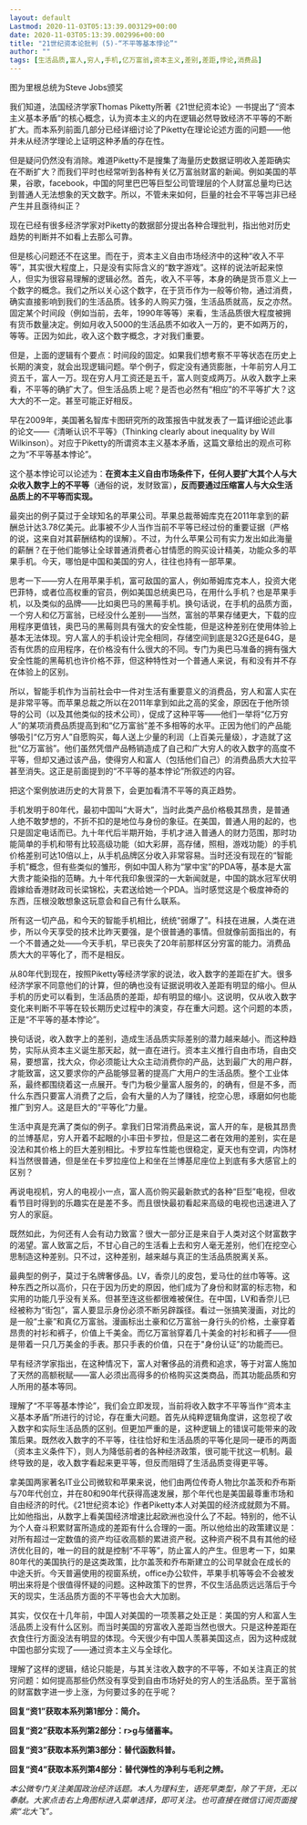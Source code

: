 ```yaml
---
layout: default
Lastmod: 2020-11-03T05:13:39.003129+00:00
date: 2020-11-03T05:13:39.002996+00:00
title: "21世纪资本论批判 (5)-“不平等基本悖论”"
author: ""
tags: [生活品质,富人,穷人,手机,亿万富翁,资本主义,差别,差距,悖论,消费品]
---
```


图为里根总统为Steve Jobs颁奖

我们知道，法国经济学家Thomas Piketty所著《21世纪资本论》一书提出了“资本主义基本矛盾”的核心概念，认为资本主义的内在逻辑必然导致经济不平等的不断扩大。而本系列前面几部分已经详细讨论了Piketty在理论论述方面的问题——他并未从经济学理论上证明这种矛盾的存在性。

但是疑问仍然没有消除。难道Piketty不是搜集了海量历史数据证明收入差距确实在不断扩大？而我们平时也经常听到各种有关亿万富翁财富的新闻。例如美国的苹果，谷歌，facebook，中国的阿里巴巴等巨型公司管理层的个人财富总量均已达到普通人无法想象的天文数字。所以，不管未来如何，巨量的社会不平等岂非已经产生并且亟待纠正？

现在已经有很多经济学家对Piketty的数据部分提出各种合理批判，指出他对历史趋势的判断并不如看上去那么可靠。

但是核心问题还不在这里。而在于，资本主义自由市场经济中的这种“收入不平等”，其实很大程度上，只是没有实际含义的“数字游戏”。这样的说法听起来惊人，但实为很容易理解的逻辑必然。首先，收入不平等，本身的确是货币意义上一个数字的概念。我们之所以关心这个数字，在于货币作为一般等价物，通过消费，确实直接影响到我们的生活品质。钱多的人购买力强，生活品质就高，反之亦然。固定某个时间段（例如当前，去年，1990年等等）来看，生活品质很大程度被拥有货币数量决定。例如月收入5000的生活品质不如收入一万的，更不如两万的，等等。正因为如此，收入这个数字概念，才对我们重要。

但是，上面的逻辑有个要点：时间段的固定。如果我们想考察不平等状态在历史上长期的演变，就会出现逻辑问题。举个例子，假定没有通货膨胀，十年前穷人月工资五千，富人一万。现在穷人月工资还是五千，富人则变成两万。从收入数字上来看，不平等的确扩大了。但生活品质上呢？是否也必然有“相应”的不平等扩大？这大大的不一定。甚至可能正好相反。

早在2009年，美国著名智库卡图研究所的政策报告中就发表了一篇详细论述此事的论文——《清晰认识不平等》（Thinking clearly about inequality by Will Wilkinson）。对应于Piketty的所谓资本主义基本矛盾，这篇文章给出的观点可称之为“不平等基本悖论”。

这个基本悖论可以论述为：**在资本主义自由市场条件下，任何人要扩大其个人与大众收入数字上的不平等**（通俗的说，发财致富）**，反而要通过压缩富人与大众生活品质上的不平等而实现。**

最突出的例子莫过于全球知名的苹果公司。苹果总裁蒂姆库克在2011年拿到的薪酬总计达3.78亿美元。此事被不少人当作当前不平等已经过份的重要证据（严格的说，这来自对其薪酬结构的误解）。不过，为什么苹果公司有实力发出如此海量的薪酬？在于他们能够让全球普通消费者心甘情愿的购买设计精美，功能众多的苹果手机。今天，哪怕是中国和美国的穷人，往往也持有一部苹果。

思考一下——穷人在用苹果手机，富可敌国的富人，例如蒂姆库克本人，投资大佬巴菲特，或者位高权重的官员，例如美国总统奥巴马，在用什么手机？也是苹果手机，以及类似的品牌——比如奥巴马的黑莓手机。换句话说，在手机的品质方面，一个穷人和亿万富翁，已经没什么差别——当然，富翁的苹果存储更大，下载的应用程序更值钱，奥巴马的黑莓则具有强大的安全性能，但是这种差别在使用体验上基本无法体现。穷人富人的手机设计完全相同，存储空间到底是32G还是64G，是否有优质的应用程序，在价格没有什么很大的不同。专门为奥巴马准备的拥有强大安全性能的黑莓机也许价格不菲，但这种特性对一个普通人来说，有和没有并不存在体验上的区别。

所以，智能手机作为当前社会中一件对生活有重要意义的消费品，穷人和富人实在是非常平等。而苹果总裁之所以在2011年拿到如此之高的奖金，原因在于他所领导的公司（以及其他类似的技术公司），促成了这种平等——他们一举将“亿万穷人”的某项消费品质提高到和“亿万富翁”差不多相等的水平。正因为他们的产品能够吸引“亿万穷人”自愿购买，每人送上少量的利润（上百美元量级），才造就了这批“亿万富翁”。他们虽然凭借产品畅销造成了自己和广大穷人的收入数字的高度不平等，但却又通过该产品，使得穷人和富人（包括他们自己）的消费品质大大拉平甚至消失。这正是前面提到的“不平等的基本悖论”所叙述的内容。

把这个案例放进历史的大背景下，会更加看清不平等的真正趋势。

手机发明于80年代，最初中国叫“大哥大”，当时此类产品价格极其昂贵，是普通人绝不敢梦想的，不折不扣的是地位与身份的象征。在美国，普通人用的起的，也只是固定电话而已。九十年代后半期开始，手机才进入普通人的财力范围，那时功能简单的手机和带有比较高级功能（如大彩屏，高存储，照相，游戏功能）的手机价格差别可达10倍以上，从手机品牌区分收入非常容易。当时还没有现在的“智能手机”概念，但有些类似的雏形，例如中国人称为“掌中宝”的PDA等，基本是大富大贵才能染指的范畴。九十年代我印象很深的一大新闻就是，中国的跳水冠军伏明霞嫁给香港财政司长梁锦松，夫君送给她一个PDA。当时感觉这是个极度神奇的东西，压根没敢想象这玩意会和自己有什么联系。

所有这一切产品，和今天的智能手机相比，统统“弱爆了”。科技在进展，人类在进步，所以今天享受的技术比昨天要强，是个很普通的事情。但就像前面指出的，有一个不普通之处——今天手机，早已丧失了20年前那样区分穷富的能力。消费品质大大的平等化了，而不是相反。

从80年代到现在，按照Piketty等经济学家的说法，收入数字的差距在扩大。很多经济学家不同意他们的计算，但的确也没有证据说明收入差距有明显的缩小。但从手机的历史可以看到，生活品质的差距，却有明显的缩小。这说明，仅从收入数字变化来判断不平等在较长期历史过程中的演变，存在重大问题。这个问题的本质，正是“不平等的基本悖论”。

换句话说，收入数字上的差别，造成生活品质实际差别的潜力越来越小。而这种趋势，实际从资本主义诞生那天起，就一直在进行。资本主义推行自由市场，自由交易，要想富，找大众，你必须能让大众主动消费你的产品，达到最广大的用户群，才能致富，这又要求你的产品能够显著的提高广大用户的生活品质。整个工业体系，最终都围绕着这一点展开。专门为极少量富人服务的，的确有，但是不多，而什么东西只要富人消费了之后，会有大量的人为了赚钱，挖空心思，琢磨如何也能推广到穷人。这是巨大的“平等化”力量。

生活中真是充满了类似的例子。拿我们日常消费品来说，富人开的车，是极其昂贵的兰博基尼，穷人开着不起眼的小丰田卡罗拉，但是这二者在效用的差别，实在是没法和其价格上的巨大差别相比。卡罗拉车性能也很稳定，夏天也有空调，内饰材料当然很普通，但是坐在卡罗拉座位上和坐在兰博基尼座位上到底有多大感官上的区别？

再说电视机，穷人的电视小一点，富人高价购买最新款式的各种“巨型”电视，但收看节目时得到的乐趣实在是差不多。而且很快最初看起来高级的电视也迅速进入了穷人的家庭。

既然如此，为何还有人会有动力致富？很大一部分正是来自于人类对这个财富数字的渴望。富人致富之后，不甘心自己的生活看上去和穷人毫无差别，他们在挖空心思制造这种差别。只不过，这种差别，越来越与真正的生活品质脱离关系。

最典型的例子，莫过于名牌奢侈品。LV，香奈儿的皮包，爱马仕的丝巾等等。这种东西之所以高价，只在于因为历史的原因，他们成为了身份和财富的标志物，和实用的功能几乎没有关系。但甚至连这些都很难被保住。在中国，LV和香奈儿已经被称为“街包”，富人要显示身份必须不断另辟蹊径。看过一张搞笑漫画，对比的是一般“土豪”和真亿万富翁。漫画标出土豪和亿万富翁一身行头的价格，土豪穿着昂贵的衬衫和裤子，价值上千美金。而亿万富翁穿着几十美金的衬衫和裤子——但是带着一只几万美金的手表。那只手表的价值，只在于"身份认证”的功能而已。

早有经济学家指出，在这种情况下，富人对奢侈品的消费和追求，等于对富人施加了天然的高额税赋——富人必须出高得多的价格购买这类商品，而其功能品质和穷人所用的基本等同。

理解了“不平等基本悖论”，我们会立即发现，当前将收入数字不平等当作“资本主义基本矛盾”所进行的讨论，存在重大问题。首先从纯粹逻辑角度讲，这忽视了收入数字和实际生活品质的区别。但更加严重的是，这种逻辑上的错误可能带来的政策后果。既然收入数字的不平等，往往恰好和生活品质的平等化是同一硬币的两面（资本主义条件下），则人为降低前者的各种经济政策，很可能干扰这一机制。最终导致的是，收入数字看起来更平等，但反而阻碍了生活品质变得更平等。

拿美国两家著名IT业公司微软和苹果来说，他们由两位传奇人物比尔盖茨和乔布斯与70年代创立，并在80和90年代获得高速发展，那个年代也是美国最尊重市场和自由经济的时代。《21世纪资本论》作者Piketty本人对美国的经济成就颇为不屑。比如他指出，从数字上看美国经济增速比起欧洲也没什么了不起。特别的，他不认为个人奋斗积累财富所造成的差距有什么合理的一面。所以他给出的政策建议是：对所有超过一定数值的资产均征收高额的累进资产税。这种资产税不具有其他的经济优化目的，唯一的目的就是控制“不平等”，防止富人的产生。但思考一下，如果80年代的美国执行的是这类政策，比尔盖茨和乔布斯建立的公司早就会在成长的中途夭折。今天普遍使用的视窗系统，office办公软件，苹果手机等等会不会被发明出来将是个很值得怀疑的问题。这种政策下的世界，不仅生活品质远远落后于今天的现实，生活品质方面的不平等也会大大加剧。

其实，仅仅在十几年前，中国人对美国的一项羡慕之处正是：美国的穷人和富人生活品质上没有什么区别。而当时美国的穷富收入差距当然也很大。只是这种差距在衣食住行方面没法有明显的体现。今天很少有中国人羡慕美国这点，因为这种成就中国也部分实现了——通过资本主义与全球化。

理解了这样的逻辑，结论只能是，与其关注收入数字的不平等，不如关注真正的贫穷问题：如何提高那些仍然没有享受到自由市场好处的穷人的生活品质。至于富翁的财富数字进一步上涨，为何要过多的在乎呢？

**回复“资1”获取本系列第1部分：简介。**

**回复“资2”获取本系列第2部分：r>g与储蓄率。**

**回复“资3”获取本系列第3部分：替代函数科普。**

****回复“资4”获取本系列第4部分：替代弹性的净利与毛利之辨。****

_本公微专门关注美国政治经济话题。本人为理科生，语死早类型，除了干货，无以奉献。大家点击右上角图标进入菜单选择，即可关注。也可直接在微信订阅页面搜索“北大飞”。_

